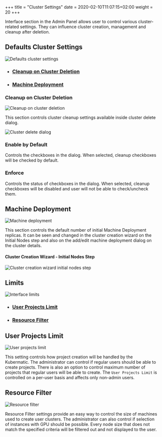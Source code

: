 +++
title = "Cluster Settings"
date = 2020-02-10T11:07:15+02:00
weight = 20
+++


Interface section in the Admin Panel allows user to control various cluster-related settings. They
can influence cluster creation, management and cleanup after deletion.

## Defaults Cluster Settings
![Defaults cluster settings](@/images/ui/defaults-cluster-settings.png?classes=shadow,border)

- ### [Cleanup on Cluster Deletion](#cleanup-on-cluster-deletion)

- ### [Machine Deployment](#machine-deployment)

### Cleanup on Cluster Deletion

![Cleanup on cluster deletion](@/images/ui/cleanup-on-cluster-deletion.png?classes=shadow,border)

This section controls cluster cleanup settings available inside cluster delete dialog.

![Cluster delete dialog](@/images/ui/delete-cluster-dialog.png?classes=shadow,border)

### Enable by Default

Controls the checkboxes in the dialog. When selected, cleanup checkboxes will be checked by default.

### Enforce

Controls the status of checkboxes in the dialog. When selected, cleanup checkboxes will be disabled and user will not
be able to check/uncheck them.

## Machine Deployment

![Machine deployment](@/images/ui/machine-deployment.png?classes=shadow,border)

This section controls the default number of initial Machine Deployment replicas. It can be seen and changed
in the cluster creation wizard on the Initial Nodes step and also on the add/edit machine deployment dialog on
the cluster details.

#### Cluster Creation Wizard - Initial Nodes Step

![Cluster creation wizard initial nodes step](@/images/ui/wizard-initial-nodes-step.png?classes=shadow,border)


## Limits

![Interface limits](@/images/ui/interface-limits.png?classes=shadow,border)
- ### [User Projects Limit](#user-projects-limit)

- ### [Resource Filter](#resource-filter)


## User Projects Limit

![User projects limit](@/images/ui/user-projects-limit.png?classes=shadow,border)

This setting controls how project creation will be handled by the Kubermatic. The administrator can control
if regular users should be able to create projects. There is also an option to control maximum number of projects
that regular users will be able to create. The `User Projects Limit` is controlled on a per-user basis and affects
only non-admin users.

## Resource Filter

![Resource filter](@/images/ui/resource-filter.png?classes=shadow,border)

Resource Filter settings provide an easy way to control the size of machines used to create user clusters. The administrator
can also control if selection of instances with GPU should be possible. Every node size that does not match the
specified criteria will be filtered out and not displayed to the user.
